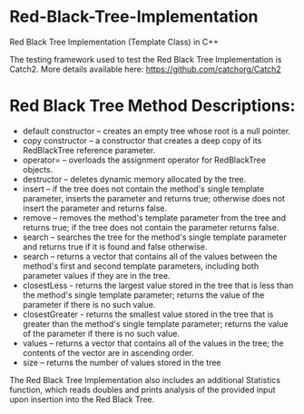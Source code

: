 # Red-Black-Tree-Implementation
Red Black Tree Implementation (Template Class) in C++

The testing framework used to test the Red Black Tree Implementation is Catch2.
More details available here: https://github.com/catchorg/Catch2

# Red Black Tree Method Descriptions:

- default constructor – creates an empty tree whose root is a null pointer.
- copy constructor – a constructor that creates a deep copy of its RedBlackTree reference parameter.
- operator= – overloads the assignment operator for RedBlackTree objects.
- destructor – deletes dynamic memory allocated by the tree.
- insert – if the tree does not contain the method's single template parameter, inserts the parameter and returns true; otherwise does not insert the parameter and returns false.
- remove – removes the method's template parameter from the tree and returns true; if the tree does not contain the parameter returns false.
- search – searches the tree for the method's single template parameter and returns true if it is found and false otherwise.
- search – returns a vector that contains all of the values between the method's first and second template parameters, including both parameter values if they are in the tree.
- closestLess - returns the largest value stored in the tree that is less than the method's single template parameter; returns the value of the parameter if there is no such value.
- closestGreater - returns the smallest value stored in the tree that is greater than the method's single template parameter; returns the value of the parameter if there is no such value.
- values – returns a vector that contains all of the values in the tree; the contents of the vector are in ascending order.
- size – returns the number of values stored in the tree

The Red Black Tree Implementation also includes an additional Statistics function, which reads doubles and prints analysis of the provided input upon insertion into the Red Black Tree.

